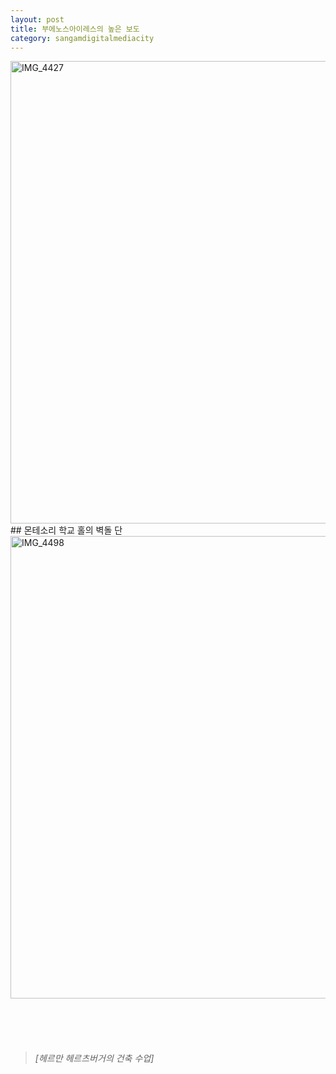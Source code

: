 ```yaml
---
layout: post
title: 부에노스아이레스의 높은 보도
category: sangamdigitalmediacity
---
```


<img width="740px" alt="IMG_4427" src="https://user-images.githubusercontent.com/81041256/111919379-031b9480-8acd-11eb-91fa-44b66c56f63a.JPG">
<br/>
## 몬테소리 학교 홀의 벽돌 단
<img width="740px" alt="IMG_4498" src="https://user-images.githubusercontent.com/81041256/111919931-9d7cd780-8acf-11eb-8dfb-bb8c2c69fae4.jpg">

<br/><br/><br/>
> ###### [헤르만 헤르츠버거의 건축 수업]
